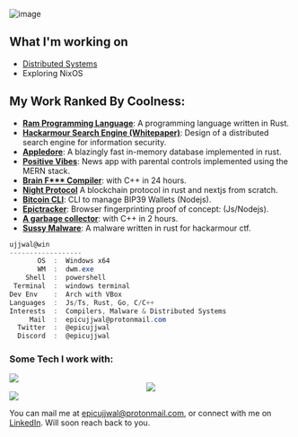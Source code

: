 
![image](https://github.com/ujjwal-kr/ujjwal-kr/assets/38783809/47dc7b44-8ae3-4339-bacc-30b2daa1eec3)

## What I'm working on
- [Distributed Systems](https://github.com/ujjwal-kr/distsys-challenge)
- Exploring NixOS

## My Work Ranked By Coolness:
- **[Ram Programming Language](https://github.com/ujjwal-kr/ram)**: A programming language written in Rust.
- **[Hackarmour Search Engine (Whitepaper)](https://zenodo.org/records/10569830)**: Design of a distributed search engine for information security.
- **[Appledore](https://github.com/ujjwal-kr/appledore)**: A blazingly fast in-memory database implemented in rust.
- **[Positive Vibes](https://github.com/ujjwal-kr/positive-vibes)**: News app with parental controls implemented using the MERN stack.
- **[Brain F*** Compiler](https://github.com/ujjwal-kr/brainf)**: with C++ in 24 hours.
- **[Night Protocol](https://github.com/ujjwal-kr/night)** A blockchain protocol in rust and nextjs from scratch.
- **[Bitcoin CLI](https://github.com/ujjwal-kr/bitcoin-cli)**: CLI to manage BIP39 Wallets (Nodejs).
- **[Epictracker](https://github.com/ujjwal-kr/epictracker)**: Browser fingerprinting proof of concept: (Js/Nodejs).
- **[A garbage collector](https://github.com/ujjwal-kr/gc-experiment)**: with C++ in 2 hours.
- **[Sussy Malware](https://github.com/ujjwal-kr/sussy-malware)**: A malware written in rust for hackarmour ctf.

```csharp
ujjwal@win
------------------
       OS  :  Windows x64
       WM  :  dwm.exe
    Shell  :  powershell
 Terminal  :  windows terminal
Dev Env    :  Arch with VBox
Languages  :  Js/Ts, Rust, Go, C/C++
Interests  :  Compilers, Malware & Distributed Systems
     Mail  :  epicujjwal@protonmail.com
  Twitter  :  @epicujjwal
  Discord  :  @epicujjwal
```

### Some Tech I work with:
<img src="https://skillicons.dev/icons?i=javascript,nodejs,rust,cpp,c,typescript,go,python,nix,java,deno,sass,react,nextjs,raspberrypi,docker,angular,styledcomponents,postgres,mongodb,mysql,nestjs,nginx,redis," />


<br>
<center>
       <img src="https://nirzak-streak-stats.vercel.app/?user=ujjwal-kr&theme=Dark" />
</center>
<img src="https://github-readme-activity-graph.vercel.app/graph?username=ujjwal-kr&theme=xcode&hide_border=true" />


You can mail me at epicujjwal@protonmail.com, or connect with me on [LinkedIn](https://www.linkedin.com/in/epicujjwal). Will soon reach back to you.
